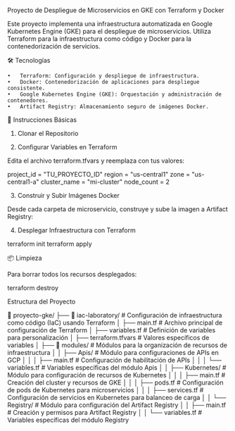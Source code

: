 Proyecto de Despliegue de Microservicios en GKE con Terraform y Docker

Este proyecto implementa una infraestructura automatizada en Google Kubernetes Engine (GKE) para el despliegue de microservicios. Utiliza Terraform para la infraestructura como código y Docker para la contenedorización de servicios.

🛠️ Tecnologías

	•	Terraform: Configuración y despliegue de infraestructura.
	•	Docker: Contenedorización de aplicaciones para despliegue consistente.
	•	Google Kubernetes Engine (GKE): Orquestación y administración de contenedores.
	•	Artifact Registry: Almacenamiento seguro de imágenes Docker.

🚀 Instrucciones Básicas

1. Clonar el Repositorio

2. Configurar Variables en Terraform

Edita el archivo terraform.tfvars y reemplaza con tus valores:

project_id   = "TU_PROYECTO_ID"
region       = "us-central1"
zone         = "us-central1-a"
cluster_name = "mi-cluster"
node_count   = 2

3. Construir y Subir Imágenes Docker

Desde cada carpeta de microservicio, construye y sube la imagen a Artifact Registry:

4. Desplegar Infraestructura con Terraform

terraform init
terraform apply


📦 Limpieza

Para borrar todos los recursos desplegados:

terraform destroy


Estructura del Proyecto


📂 proyecto-gke/
├── 📂 iac-laboratory/           # Configuración de infraestructura como código (IaC) usando Terraform
│   ├── main.tf                  # Archivo principal de configuración de Terraform
│   ├── variables.tf             # Definición de variables para personalización
│   ├── terraform.tfvars         # Valores específicos de variables
│   ├── 📂 modules/              # Módulos para la organización de recursos de infraestructura
│   │   ├── Apis/                # Módulo para configuraciones de APIs en GCP
│   │   │   ├── main.tf          # Configuración de habilitación de APIs
│   │   │   └── variables.tf     # Variables específicas del módulo Apis
│   │   ├── Kubernetes/          # Módulo para configuración de recursos de Kubernetes
│   │   │   ├── main.tf          # Creación del cluster y recursos de GKE
│   │   │   ├── pods.tf          # Configuración de pods de Kubernetes para microservicios
│   │   │   ├── services.tf      # Configuración de servicios en Kubernetes para balanceo de carga
│   │   └── Registry/            # Módulo para configuración del Artifact Registry
│   │       ├── main.tf          # Creación y permisos para Artifact Registry
│   │       └── variables.tf     # Variables específicas del módulo Registry
